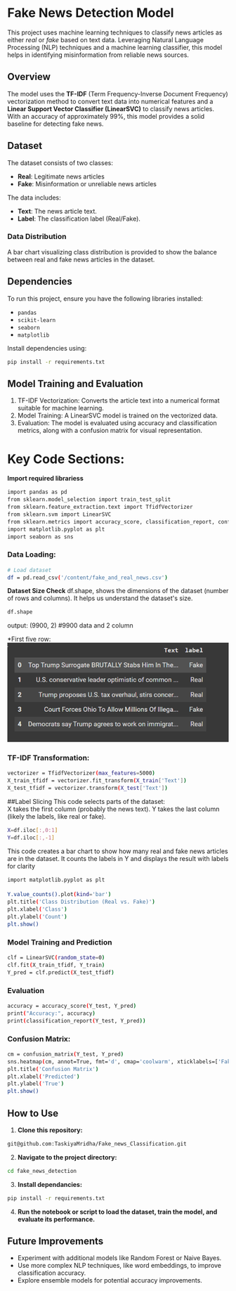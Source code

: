 # Fake News Detection Model

This project uses machine learning techniques to classify news articles as either *real* or *fake* based on text data. Leveraging Natural Language Processing (NLP) techniques and a machine learning classifier, this model helps in identifying misinformation from reliable news sources.

## Overview
The model uses the **TF-IDF** (Term Frequency-Inverse Document Frequency) vectorization method to convert text data into numerical features and a **Linear Support Vector Classifier (LinearSVC)** to classify news articles. With an accuracy of approximately 99%, this model provides a solid baseline for detecting fake news.

## Dataset
The dataset consists of two classes:
- **Real**: Legitimate news articles
- **Fake**: Misinformation or unreliable news articles

The data includes:
- **Text**: The news article text.
- **Label**: The classification label (Real/Fake).

### Data Distribution
A bar chart visualizing class distribution is provided to show the balance between real and fake news articles in the dataset.

## Dependencies
To run this project, ensure you have the following libraries installed:
- `pandas`
- `scikit-learn`
- `seaborn`
- `matplotlib`

Install dependencies using:
```bash
pip install -r requirements.txt
```
## Model Training and Evaluation

1. TF-IDF Vectorization: Converts the article text into a numerical format suitable for machine learning.
2. Model Training: A LinearSVC model is trained on the vectorized data.
3. Evaluation: The model is evaluated using accuracy and classification metrics, along with a confusion matrix for visual representation.

# Key Code Sections:
**Import required librariess**

```bash
import pandas as pd
from sklearn.model_selection import train_test_split
from sklearn.feature_extraction.text import TfidfVectorizer
from sklearn.svm import LinearSVC
from sklearn.metrics import accuracy_score, classification_report, confusion_matrix
import matplotlib.pyplot as plt
import seaborn as sns
```
### Data Loading:
```bash
# Load dataset
df = pd.read_csv('/content/fake_and_real_news.csv')
```
**Dataset Size Check**
 df.shape, shows the dimensions of the dataset (number of rows and columns). It helps us understand the dataset's size.
 ```bash
df.shape
 ```
output: (9900, 2) #9900 data and 2 column 

*First five row:
![df](Image/dataset.png)

### TF-IDF Transformation:
```bash
vectorizer = TfidfVectorizer(max_features=5000)
X_train_tfidf = vectorizer.fit_transform(X_train['Text'])
X_test_tfidf = vectorizer.transform(X_test['Text'])
```
##Label Slicing
This code selects parts of the dataset:\
X takes the first column (probably the news text). Y takes the last column (likely the labels, like real or fake).
```bash
X=df.iloc[:,0:1]
Y=df.iloc[:,-1]
```
This code creates a bar chart to show how many real and fake news articles are in the dataset. It counts the labels in Y and displays the result with labels for clarity
```bash
import matplotlib.pyplot as plt

Y.value_counts().plot(kind='bar')
plt.title('Class Distribution (Real vs. Fake)')
plt.xlabel('Class')
plt.ylabel('Count')
plt.show()
```
### Model Training and Prediction
```bash
clf = LinearSVC(random_state=0)
clf.fit(X_train_tfidf, Y_train)
Y_pred = clf.predict(X_test_tfidf)
```
### Evaluation
```bash
accuracy = accuracy_score(Y_test, Y_pred)
print("Accuracy:", accuracy)
print(classification_report(Y_test, Y_pred))
```
### Confusion Matrix:
```bash
cm = confusion_matrix(Y_test, Y_pred)
sns.heatmap(cm, annot=True, fmt='d', cmap='coolwarm', xticklabels=['Fake', 'Real'], yticklabels=['Fake', 'Real'])
plt.title('Confusion Matrix')
plt.xlabel('Predicted')
plt.ylabel('True')
plt.show()
```
## How to Use
1. **Clone this repository:**
```bash
git@github.com:TaskiyaMridha/Fake_news_Classification.git
```
2. **Navigate to the project directory:**
```bash
cd fake_news_detection
```
3. **Install dependancies:**
```bash
pip install -r requirements.txt
```
4. **Run the notebook or script to load the dataset, train the model, and evaluate its performance.**

## Future Improvements

* Experiment with additional models like Random Forest or Naive Bayes.
* Use more complex NLP techniques, like word embeddings, to improve classification accuracy.
* Explore ensemble models for potential accuracy improvements.
